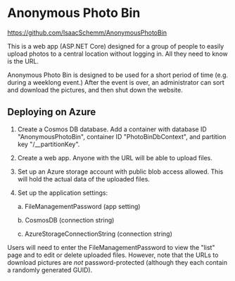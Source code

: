 # Anonymous Photo Bin

https://github.com/IsaacSchemm/AnonymousPhotoBin

This is a web app (ASP.NET Core) designed for a group of people to easily upload photos to a central location without logging in. All they need to know is the URL.

Anonymous Photo Bin is designed to be used for a short period of time (e.g. during a weeklong event.) After the event is over, an administrator can sort and download the pictures, and then shut down the website.

## Deploying on Azure

1. Create a Cosmos DB database. Add a container with database ID "AnonymousPhotoBin", container ID "PhotoBinDbContext", and partition key "/__partitionKey".

2. Create a web app. Anyone with the URL will be able to upload files.

3. Set up an Azure storage account with public blob access allowed. This will hold the actual data of the uploaded files.

4. Set up the application settings:

    a. FileManagementPassword (app setting)
	
    b. CosmosDB (connection string)
    
    c. AzureStorageConnectionString (connection string)

Users will need to enter the FileManagementPassword to view the "list" page and to edit or delete uploaded files. However, note that the URLs to download pictures are *not* password-protected (although they each contain a randomly generated GUID).
